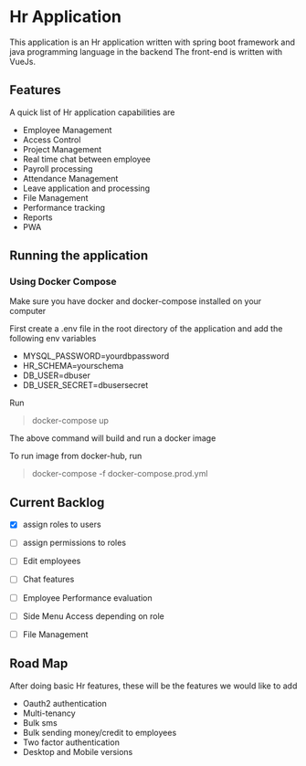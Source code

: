 # Hr Application

This application is an Hr application written with spring boot framework and java programming language in the backend
The front-end is written with VueJs. 

## Features
A quick list of Hr application capabilities are
* Employee Management
* Access Control
* Project Management
* Real time chat between employee
* Payroll processing 
* Attendance Management
* Leave application and processing
* File Management
* Performance tracking 
* Reports
* PWA 

## Running the application
### Using Docker Compose
Make sure you have docker and docker-compose installed on your computer

First create a .env file in the root directory of the application and add the following env variables
* MYSQL_PASSWORD=yourdbpassword
* HR_SCHEMA=yourschema
* DB_USER=dbuser
* DB_USER_SECRET=dbusersecret

Run 
> docker-compose up
>
The above command will build and run a docker image 

To run image from docker-hub, run
> docker-compose -f docker-compose.prod.yml


## Current Backlog
* [x] assign roles to users
* [ ] assign permissions to roles
* [ ] Edit employees
* [ ] Chat features
* [ ] Employee Performance evaluation
* [ ] Side Menu Access depending on role
* [ ] File Management


## Road Map
After doing basic Hr features, these will be the features we would like to add
* Oauth2 authentication
* Multi-tenancy
* Bulk sms 
* Bulk sending money/credit to employees
* Two factor authentication
* Desktop and Mobile versions
